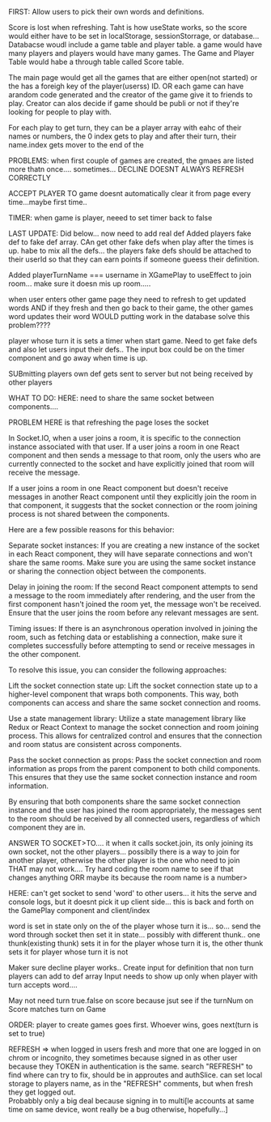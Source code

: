 FIRST: Allow users to pick their own words and definitions.


Score is lost when refreshing. Taht is how useState works, so the score would either have to be set in localStorage, sessionStorrage, or database...
Databacse woudl include a game table and player table. a game would have many players and players would have many games. The Game and Player Table would habe a through table called Score table.

The main page would get all the games that are either open(not started) or the has a foreigh key of the player(userss) ID. OR each game can have arandom code generated and the creator of the game give it to friends to play. Creator can alos decide if game should be publi or not if they're looking for people to play with.

For each play to get turn, they can be a player array with eahc of their names or numbers, the 0 index gets to play and after their turn, their name.index gets mover to the end of the 


PROBLEMS: when first couple of games are created, the gmaes are listed more thatn once.... sometimes...
DECLINE DOESNT ALWAYS REFRESH CORRECTLY

ACCEPT PLAYER TO game doesnt automatically clear it from page every time...maybe first time..
 


TIMER: when game is player,  neeed to set timer back to false

LAST UPDATE: 
Did below... now need to add real def
Added players fake def to fake def array.  CAn get other fake defs when play after the times is up.  habe to mix all the defs... the players fake defs should be attached to their userId so that they can earn points if someone gueess their definition.

Added playerTurnName === username in XGamePlay to useEffect to join room... make sure it doesn mis up room.....

when user enters other game page they need to refresh to get updated words
AND if they fresh and then go back to their game, the other games word updates their word
 WOULD putting work in the database solve this problem????  

 player whose turn it is sets a timer when start game.  Need to get fake defs and also let users input their defs..  The input box could be on the timer component and go away when time is up.

SUBmitting players own def gets sent to server but not being received by other players




WHAT TO DO:
HERE:  need to share the same socket between components....

PROBLEM HERE is that refreshing the page loses the socket



<!-- ChatGP -->

In Socket.IO, when a user joins a room, it is specific to the connection instance associated with that user. If a user joins a room in one React component and then sends a message to that room, only the users who are currently connected to the socket and have explicitly joined that room will receive the message.

If a user joins a room in one React component but doesn't receive messages in another React component until they explicitly join the room in that component, it suggests that the socket connection or the room joining process is not shared between the components.

Here are a few possible reasons for this behavior:

Separate socket instances: If you are creating a new instance of the socket in each React component, they will have separate connections and won't share the same rooms. Make sure you are using the same socket instance or sharing the connection object between the components.

Delay in joining the room: If the second React component attempts to send a message to the room immediately after rendering, and the user from the first component hasn't joined the room yet, the message won't be received. Ensure that the user joins the room before any relevant messages are sent.

Timing issues: If there is an asynchronous operation involved in joining the room, such as fetching data or establishing a connection, make sure it completes successfully before attempting to send or receive messages in the other component.

To resolve this issue, you can consider the following approaches:

Lift the socket connection state up: Lift the socket connection state up to a higher-level component that wraps both components. This way, both components can access and share the same socket connection and rooms.

Use a state management library: Utilize a state management library like Redux or React Context to manage the socket connection and room joining process. This allows for centralized control and ensures that the connection and room status are consistent across components.

Pass the socket connection as props: Pass the socket connection and room information as props from the parent component to both child components. This ensures that they use the same socket connection instance and room information.

By ensuring that both components share the same socket connection instance and the user has joined the room appropriately, the messages sent to the room should be received by all connected users, regardless of which component they are in.







ANSWER TO SOCKET>TO.... it when it calls socket.join, its only joining its own socket, not the other players... possiblly there is a way to join for another player, otherwise the other player is the one who need to join  
THAT may not work.... Try hard coding the room name to see if that changes anything
ORR maybe its because the room name is a number> 


HERE: can't get socket to send 'word' to other users... it hits the serve and console logs, but it doesnt pick it up client side... this is back and forth on the GamePlay component and client/index
 
word is set in state only on the of the player whose turn it is...
so... send the word through socket then set it in state...
possibly with different thunk.. one thunk(existing thunk) sets it in for the player whose turn it is, the other thunk sets it for player whose turn it is not

Maker sure decline player works..
Create input for definition that non turn players can add to def array
Input needs to show up only when player with turn accepts word....


May not need turn true.false on score because jsut see if the turnNum on Score matches turn on Game





ORDER:   player to create games goes first.  Whoever wins, goes next(turn is set to true)

REFRESH => when logged in users fresh and more that one are logged in on chrom or incognito, they sometimes because signed in as other user because they TOKEN in authentication is the same.  search "REFRESH" to find where can try to fix, should be in approutes and authSlice.  can set local storage to players name, as in the "REFRESH" comments, but when fresh they get logged out.  
Probabbly only a big deal because signing in to multi[le accounts at same time on same device, wont really be a bug otherwise, hopefully...]
